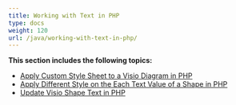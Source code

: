 ```yaml
---
title: Working with Text in PHP
type: docs
weight: 120
url: /java/working-with-text-in-php/
---
```


**This section includes the following topics:**

- [Apply Custom Style Sheet to a Visio Diagram in PHP](/diagram/java/apply-custom-style-sheet-to-a-visio-diagram-in-php/)
- [Apply Different Style on the Each Text Value of a Shape in PHP](/diagram/java/apply-different-style-on-the-each-text-value-of-a-shape-in-php/)
- [Update Visio Shape Text in PHP](/diagram/java/update-visio-shape-text-in-php/)
